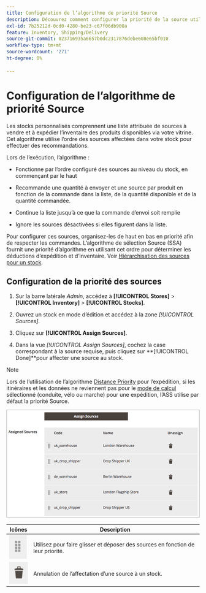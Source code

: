 ```yaml
---
title: Configuration de l’algorithme de priorité Source
description: Découvrez comment configurer la priorité de la source utilisée pour l’ordre des sources affectées dans votre stock afin de faire des recommandations.
exl-id: 7b25212d-0cd0-4280-be23-c67f06db900a
feature: Inventory, Shipping/Delivery
source-git-commit: 023716935a6657b0dc2317876debe608e65bf010
workflow-type: tm+mt
source-wordcount: '271'
ht-degree: 0%

---
```


# Configuration de l’algorithme de priorité Source

Les stocks personnalisés comprennent une liste attribuée de sources à vendre et à expédier l’inventaire des produits disponibles via votre vitrine. Cet algorithme utilise l’ordre des sources affectées dans votre stock pour effectuer des recommandations.

Lors de l’exécution, l’algorithme :

- Fonctionne par l’ordre configuré des sources au niveau du stock, en commençant par le haut

- Recommande une quantité à envoyer et une source par produit en fonction de la commande dans la liste, de la quantité disponible et de la quantité commandée.

- Continue la liste jusqu’à ce que la commande d’envoi soit remplie

- Ignore les sources désactivées si elles figurent dans la liste.

Pour configurer ces sources, organisez-les de haut en bas en priorité afin de respecter les commandes. L’algorithme de sélection Source (SSA) fournit une priorité d’algorithme en utilisant cet ordre pour déterminer les déductions d’expédition et d’inventaire. Voir [Hiérarchisation des sources pour un stock](stocks-prioritize-sources.md).

## Configuration de la priorité des sources

1. Sur la barre latérale _Admin_, accédez à **[!UICONTROL Stores]** > **[!UICONTROL Inventory]** > **[!UICONTROL Stocks]**.

1. Ouvrez un stock en mode d’édition et accédez à la zone _[!UICONTROL Sources]_.

1. Cliquez sur **[!UICONTROL Assign Sources]**.

1. Dans la vue _[!UICONTROL Assign Sources]_, cochez la case correspondant à la source requise, puis cliquez sur **[!UICONTROL Done]**pour affecter une source au stock.

>[!NOTE]
>
>Lors de l’utilisation de l’algorithme [Distance Priority](distance-priority-algorithm.md) pour l’expédition, si les itinéraires et les données ne reviennent pas pour le [mode de calcul](distance-priority-algorithm.md) sélectionné (conduite, vélo ou marche) pour une expédition, l’ASS utilise par défaut la priorité Source.

![Commande Source après priorisation](assets/inventory-stock-priority-after.png)

| Icônes | Description |
|----------------------------------------------|----------------------------------------------------------------|
| ![Faites glisser et déposez l’icône pour définir la priorité](assets/icon-drag-and-drop-action.png) | Utilisez pour faire glisser et déposer des sources en fonction de leur priorité. |
| ![Icône de clic pour annuler l’affectation d’une source](assets/icon-delete-action.png) | Annulation de l’affectation d’une source à un stock. |
